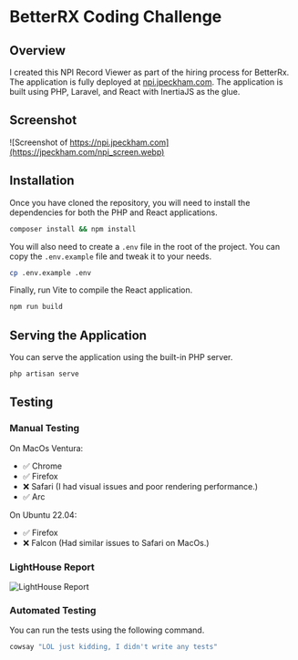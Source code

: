 # BetterRX Coding Challenge
## Overview
I created this NPI Record Viewer as part of the hiring process for BetterRx. The application is fully deployed at
[npi.jpeckham.com](https://npi.jpeckham.com). The application is built using PHP, Laravel, and React with InertiaJS as the glue.

## Screenshot

![Screenshot of https://npi.jpeckham.com](https://jpeckham.com/npi_screen.webp)

## Installation
Once you have cloned the repository, you will need to install the dependencies for both the PHP and React applications.
```bash
composer install && npm install
```
You will also need to create a `.env` file in the root of the project. You can copy the `.env.example` file and tweak it to your needs.
```bash
cp .env.example .env
```
Finally, run Vite to compile the React application.
```bash
npm run build
```
## Serving the Application
You can serve the application using the built-in PHP server.
```bash
php artisan serve
```
## Testing

### Manual Testing
On MacOs Ventura:
- ✅ Chrome
- ✅ Firefox
- ❌ Safari (I had visual issues and poor rendering performance.)
- ✅ Arc

On Ubuntu 22.04:
- ✅ Firefox
- ❌ Falcon (Had similar issues to Safari on MacOs.)

### LightHouse Report

![LightHouse Report](https://jpeckham.com/npi_lighthouse.webp)

### Automated Testing
You can run the tests using the following command.
```bash
cowsay "LOL just kidding, I didn't write any tests"
```
